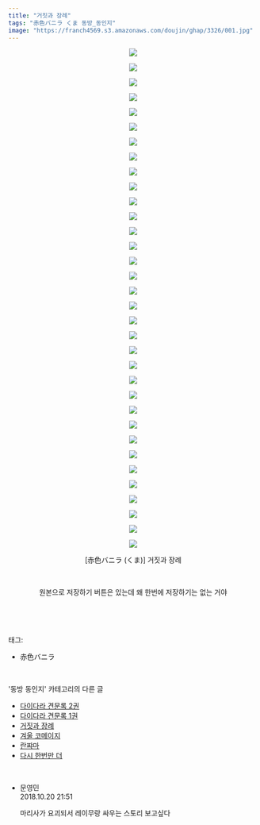 ```yaml
---
title: "거짓과 장례"
tags: "赤色バニラ くま 동방_동인지"
image: "https://franch4569.s3.amazonaws.com/doujin/ghap/3326/001.jpg"
---
```

<div class="article">
<p style="text-align: center; clear: none; float: none;"><img src="{{ site.imgserver2 }}/ghap/3326/001.jpg"/></p>
<p style="text-align: center; clear: none; float: none;"><img src="{{ site.imgserver2 }}/ghap/3326/002.jpg"/></p>
<p style="text-align: center; clear: none; float: none;"><img src="{{ site.imgserver2 }}/ghap/3326/003.jpg"/></p>
<p style="text-align: center; clear: none; float: none;"><img src="{{ site.imgserver2 }}/ghap/3326/004.jpg"/></p>
<p style="text-align: center; clear: none; float: none;"><img src="{{ site.imgserver2 }}/ghap/3326/005.jpg"/></p>
<p style="text-align: center; clear: none; float: none;"><img src="{{ site.imgserver2 }}/ghap/3326/006.jpg"/></p>
<p style="text-align: center; clear: none; float: none;"><img src="{{ site.imgserver2 }}/ghap/3326/007.jpg"/></p>
<p style="text-align: center; clear: none; float: none;"><img src="{{ site.imgserver2 }}/ghap/3326/008.jpg"/></p>
<p style="text-align: center; clear: none; float: none;"><img src="{{ site.imgserver2 }}/ghap/3326/009.jpg"/></p>
<p style="text-align: center; clear: none; float: none;"><img src="{{ site.imgserver2 }}/ghap/3326/010.jpg"/></p>
<p style="text-align: center; clear: none; float: none;"><img src="{{ site.imgserver2 }}/ghap/3326/011.jpg"/></p>
<p style="text-align: center; clear: none; float: none;"><img src="{{ site.imgserver2 }}/ghap/3326/012.jpg"/></p>
<p style="text-align: center; clear: none; float: none;"><img src="{{ site.imgserver2 }}/ghap/3326/013.jpg"/></p>
<p style="text-align: center; clear: none; float: none;"><img src="{{ site.imgserver2 }}/ghap/3326/014.jpg"/></p>
<p style="text-align: center; clear: none; float: none;"><img src="{{ site.imgserver2 }}/ghap/3326/015.jpg"/></p>
<p style="text-align: center; clear: none; float: none;"><img src="{{ site.imgserver2 }}/ghap/3326/016.jpg"/></p>
<p style="text-align: center; clear: none; float: none;"><img src="{{ site.imgserver2 }}/ghap/3326/017.jpg"/></p>
<p style="text-align: center; clear: none; float: none;"><img src="{{ site.imgserver2 }}/ghap/3326/018.jpg"/></p>
<p style="text-align: center; clear: none; float: none;"><img src="{{ site.imgserver2 }}/ghap/3326/019.jpg"/></p>
<p style="text-align: center; clear: none; float: none;"><img src="{{ site.imgserver2 }}/ghap/3326/020.jpg"/></p>
<p style="text-align: center; clear: none; float: none;"><img src="{{ site.imgserver2 }}/ghap/3326/021.jpg"/></p>
<p style="text-align: center; clear: none; float: none;"><img src="{{ site.imgserver2 }}/ghap/3326/022.jpg"/></p>
<p style="text-align: center; clear: none; float: none;"><img src="{{ site.imgserver2 }}/ghap/3326/023.jpg"/></p>
<p style="text-align: center; clear: none; float: none;"><img src="{{ site.imgserver2 }}/ghap/3326/024.jpg"/></p>
<p style="text-align: center; clear: none; float: none;"><img src="{{ site.imgserver2 }}/ghap/3326/025.jpg"/></p>
<p style="text-align: center; clear: none; float: none;"><img src="{{ site.imgserver2 }}/ghap/3326/026.jpg"/></p>
<p style="text-align: center; clear: none; float: none;"><img src="{{ site.imgserver2 }}/ghap/3326/027.jpg"/></p>
<p style="text-align: center; clear: none; float: none;"><img src="{{ site.imgserver2 }}/ghap/3326/028.jpg"/></p>
<p style="text-align: center; clear: none; float: none;"><img src="{{ site.imgserver2 }}/ghap/3326/029.jpg"/></p>
<p style="text-align: center; clear: none; float: none;"><img src="{{ site.imgserver2 }}/ghap/3326/030.jpg"/></p>
<p style="text-align: center; clear: none; float: none;"><img src="{{ site.imgserver2 }}/ghap/3326/031.jpg"/></p>
<p style="text-align: center; clear: none; float: none;"><img src="{{ site.imgserver2 }}/ghap/3326/032.jpg"/></p>
<p style="text-align: center; clear: none; float: none;"><img src="{{ site.imgserver2 }}/ghap/3326/033.jpg"/></p>
<p style="text-align: center; clear: none; float: none;"><img src="{{ site.imgserver2 }}/ghap/3326/034.jpg"/></p>
<p style="text-align: center; clear: none; float: none;">[赤色バニラ (くま)] 거짓과 장례</p>
<p style="text-align: center; clear: none; float: none;"><br/></p>
<p style="text-align: center; clear: none; float: none;">원본으로 저장하기 버튼은 있는데 왜 한번에 저장하기는 없는 거야</p>
<p><br/></p>
</div><br/>
<div class="tagTrail">
<p>태그: </p>
<ul>
<li>赤色バニラ</li>
</ul>
</div><br/>
<div class="another">
<p>'동방 동인지' 카테고리의 다른 글</p>
<ul>
<li><a href="/ghap_3328">다이다라 견문록 2권</a></li>
<li><a href="/ghap_3327">다이다라 견문록 1권</a></li>
<li><a href="/ghap_3326">거짓과 장례</a></li>
<li><a href="/ghap_3325">겨울 코메이지</a></li>
<li><a href="/ghap_3324">란쨔마</a></li>
<li><a href="/ghap_3323">다시 한번만 더</a></li>
</ul>
</div><br/>
<div class="cb_module cb_fluid">
<div class="cb_wrt cb_profile">
<div class="comment">
<ul>
<li class="cb_thumb_off" id="comment15358949">
<div class="cb_comment_area">
<div class="cb_info_area">
<div class="cb_section">
<span class="cb_nick_name">문영민</span>
</div>
<div class="cb_section">
<span class="cb_date">2018.10.20 21:51 </span>
</div>
</div>
<div class="cb_dsc_comment">
<p class="cb_dsc">
											마리사가 요괴되서 레이무랑 싸우는 스토리 보고싶다
										</p>
</div>
</div></li>
</ul>
</div>
</div><!-- commentList close -->
</div><br/>
